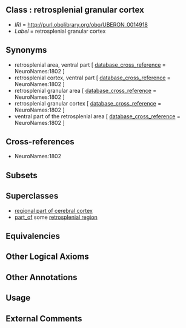 
## Class : retrosplenial granular cortex

 * *IRI* = http://purl.obolibrary.org/obo/UBERON_0014918
 * *Label* = retrosplenial granular cortex

## Synonyms

 * retrosplenial area, ventral part [ [database_cross_reference](../../ef/oboInOwl#hasDbXref.md) = NeuroNames:1802 ]
 * retrosplenial cortex, ventral part [ [database_cross_reference](../../ef/oboInOwl#hasDbXref.md) = NeuroNames:1802 ]
 * retrosplenial granular area [ [database_cross_reference](../../ef/oboInOwl#hasDbXref.md) = NeuroNames:1802 ]
 * retrosplenial granular cortex [ [database_cross_reference](../../ef/oboInOwl#hasDbXref.md) = NeuroNames:1802 ]
 * ventral part of the retrosplenial area [ [database_cross_reference](../../ef/oboInOwl#hasDbXref.md) = NeuroNames:1802 ]

## Cross-references

 * NeuroNames:1802

## Subsets


## Superclasses

 * [regional part of cerebral cortex](../../UBERON/19/UBERON_0002619.md)
 * [part_of](../../BFO/50/BFO_0000050.md) some [retrosplenial region](../../UBERON/31/UBERON_0013531.md)

## Equivalencies


## Other Logical Axioms


## Other Annotations


## Usage


## External Comments

